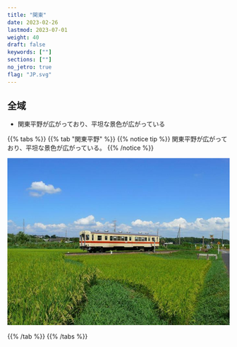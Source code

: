 ```yaml
---
title: "関東"
date: 2023-02-26
lastmod: 2023-07-01
weight: 40
draft: false
keywords: [""]
sections: [""]
no_jetro: true
flag: "JP.svg"
---
```


<div class="main-desciption country-description">
    <h2 class="section-title">全域</h2>
    <ul class="rule-list">
         <li>関東平野が広がっており、平坦な景色が広がっている</li>
    </ul>
</div>

{{% tabs %}}
{{% tab "関東平野" %}}
{{% notice tip %}}
関東平野が広がっており、平坦な景色が広がっている。
{{% /notice %}}

<div class="googlemap-if">
<img src="kanto_railway_ryugasaki_line_0.jpg">
</div>

{{% /tab %}}
{{% /tabs %}}